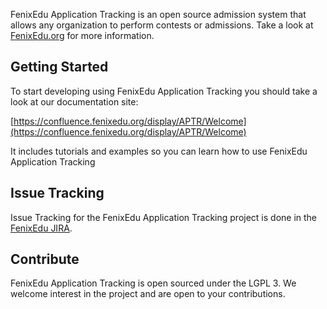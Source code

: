 FenixEdu Application Tracking is an open source admission system that allows any organization to perform contests or admissions. Take a look at [FenixEdu.org](http://fenixedu.org/) for more information.

## Getting Started

To start developing using FenixEdu Application Tracking you should take a look at our documentation site:

[https://confluence.fenixedu.org/display/APTR/Welcome](https://confluence.fenixedu.org/display/APTR/Welcome)

It includes tutorials and examples so you can learn how to use FenixEdu Application Tracking

## Issue Tracking

Issue Tracking for the FenixEdu Application Tracking project is done in the [FenixEdu JIRA](https://jira.fenixedu.org/projects/APPTR).


## Contribute

FenixEdu Application Tracking is open sourced under the LGPL 3. We welcome interest in the project and are open to your contributions.
